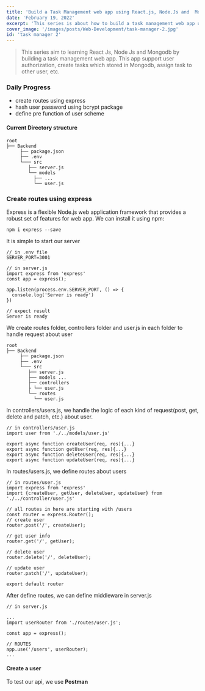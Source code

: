 ```yaml
---
title: 'Build a Task Management web app using React.js, Node.Js and  Mongodb - day 2'
date: 'February 19, 2022'
excerpt: 'This series is about how to build a task management web app use React.Js、Node.Js and Mongodb.'
cover_image: '/images/posts/Web-Development/task-manager-2.jpg'
id: 'task manager 2'
---
```


> This series aim to learning React Js, Node Js and Mongodb by building a task management web app. 
> This app support user authorization, create tasks which stored in Mongodb, assign task to other user, etc.

### Daily Progress
- create routes using express 
- hash user password using bcrypt package 
- define pre function of user scheme
#### Current Directory structure
```
root
├── Backend
     ├── package.json
     ├── .env
     └─── src
        ├── server.js
        └── models
          ├── ...
          └── user.js
```

### Create routes using express
Express is a flexible Node.js web application framework that provides a robust set of features for web app. We can install it using npm:
```
npm i express --save
```
It is simple to start our server 
```
// in .env file 
SERVER_PORT=3001

// in server.js 
import express from 'express'
const app = express();

app.listen(process.env.SERVER_PORT, () => {
  console.log('Server is ready')
})

// expect result 
Server is ready
```
We create routes folder, controllers folder and user.js in each folder to handle request about user
```
root
├── Backend
     ├── package.json
     ├── .env
     └─── src
        ├── server.js
        ├── models ...
        ├── controllers
        ├ └── user.js
        └── routes
          └── user.js
```
In controllers/users.js, we handle the logic of each kind of request(post, get, delete and patch, etc.) about user. 


```
// in controllers/user.js
import user from './../models/user.js'

export async function createUser(req, res){...}
export async function getUser(req, res){...}
export async function deleteUser(req, res){...}
export async function updateUser(req, res){...}
```
In routes/users.js, we define routes about users
```
// in routes/user.js
import express from 'express'
import {createUser, getUser, deleteUser, updateUser} from './../controller/user.js'

// all routes in here are starting with /users   
const router = express.Router();
// create user 
router.post('/', createUser);

// get user info 
router.get('/', getUser);

// delete user
router.delete('/', deleteUser);

// update user
router.patch('/', updateUser);

export default router
```
After define routes, we can define middleware in server.js

```
// in server.js 

...
import userRouter from './routes/user.js';

const app = express();

// ROUTES
app.use('/users', userRouter);
...
```
#### Create a user


To test our api, we use **Postman**


